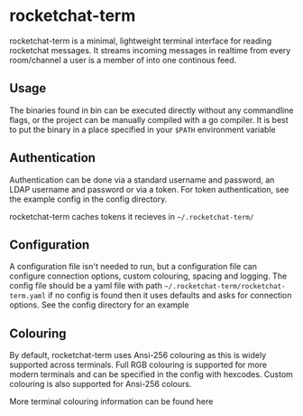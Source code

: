 # rocketchat-term 

rocketchat-term is a minimal, lightweight terminal interface for reading rocketchat messages.
It streams incoming messages in realtime from every room/channel a user is a member of into one continous feed.

## Usage

The binaries found in bin can be executed directly without any commandline flags, or the project can be manually compiled with a go compiler.
It is best to put the binary in a place specified in your `$PATH` environment variable

## Authentication 

Authentication can be done via a standard username and password, an LDAP username and password or via a token.
For token authentication, see the example config in the config directory.

rocketchat-term caches tokens it recieves in `~/.rocketchat-term/`

## Configuration

A configuration file isn't needed to run, but a configuration file can configure connection options, custom colouring, spacing and logging.
The config file should be a yaml file with path `~/.rocketchat-term/rocketchat-term.yaml` if no config is found then it uses defaults and asks for connection options.
See the config directory for an example 

## Colouring

By default, rocketchat-term uses Ansi-256 colouring as this is widely supported across terminals.
Full RGB colouring is supported for more modern terminals and can be specified in the config with hexcodes. 
Custom colouring is also supported for Ansi-256 colours.

More terminal colouring information can be found here [](https://en.wikipedia.org/wiki/ANSI_escape_code)
